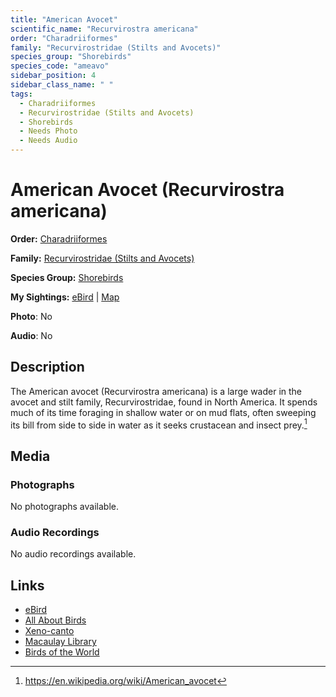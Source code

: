```yaml
---
title: "American Avocet"
scientific_name: "Recurvirostra americana"
order: "Charadriiformes"
family: "Recurvirostridae (Stilts and Avocets)"
species_group: "Shorebirds"
species_code: "ameavo"
sidebar_position: 4
sidebar_class_name: " "
tags: 
  - Charadriiformes
  - Recurvirostridae (Stilts and Avocets)
  - Shorebirds
  - Needs Photo
  - Needs Audio
---
```


# American Avocet (Recurvirostra americana)

**Order:** [Charadriiformes](/tags/charadriiformes)

**Family:** [Recurvirostridae (Stilts and Avocets)](/tags/recurvirostridae-stilts-and-avocets)

**Species Group:** [Shorebirds](/tags/shorebirds)

**My Sightings:** [eBird](https://ebird.org/lifelist?r=world&time=life&spp=ameavo) | [Map](/map?species_code=ameavo)

**Photo**: No 

**Audio**: No

## Description
The American avocet (Recurvirostra americana) is a large wader in the avocet and stilt family, Recurvirostridae, found in North America. It spends much of its time foraging in shallow water or on mud flats, often sweeping its bill from side to side in water as it seeks crustacean and insect prey.[^1]

[^1]: https://en.wikipedia.org/wiki/American_avocet

## Media
### Photographs
No photographs available.

### Audio Recordings
No audio recordings available.

## Links
* [eBird](https://ebird.org/species/ameavo) 
* [All About Birds](https://www.allaboutbirds.org/guide/ameavo) 
* [Xeno-canto](https://www.xeno-canto.org/species/recurvirostra-americana) 
* [Macaulay Library](https://search.macaulaylibrary.org/catalog?taxonCode=ameavo&sort=rating_rank_desc)
* [Birds of the World](https://birdsoftheworld.org/bow/species/ameavo)
